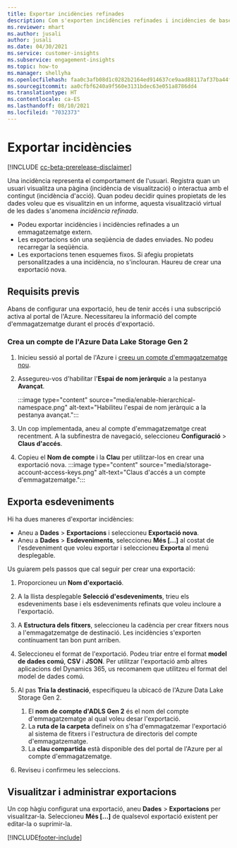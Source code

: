 ```yaml
---
title: Exportar incidències refinades
description: Com s'exporten incidències refinades i incidències de base.
ms.reviewer: mhart
ms.author: jusali
author: jusali
ms.date: 04/30/2021
ms.service: customer-insights
ms.subservice: engagement-insights
ms.topic: how-to
ms.manager: shellyha
ms.openlocfilehash: faa0c3afb08d1c0282b2164ed914637ce9aad88117af37ba44fdb81e7610e574
ms.sourcegitcommit: aa0cfbf6240a9f560e3131bdec63e051a8786dd4
ms.translationtype: HT
ms.contentlocale: ca-ES
ms.lasthandoff: 08/10/2021
ms.locfileid: "7032373"
---
```

# <a name="export-events"></a>Exportar incidències

[!INCLUDE [cc-beta-prerelease-disclaimer](includes/cc-beta-prerelease-disclaimer.md)]

Una incidència representa el comportament de l'usuari. Registra quan un usuari visualitza una pàgina (incidència de visualització) o interactua amb el contingut (incidència d'acció). Quan podeu decidir quines propietats de les dades voleu que es visualitzin en un informe, aquesta visualització virtual de les dades s'anomena *incidència refinada*. 

- Podeu exportar incidències i incidències refinades a un emmagatzematge extern. 
- Les exportacions són una seqüència de dades enviades. No podeu recarregar la seqüència. 
- Les exportacions tenen esquemes fixos. Si afegiu propietats personalitzades a una incidència, no s'inclouran. Haureu de crear una exportació nova.

## <a name="prerequisites"></a>Requisits previs

Abans de configurar una exportació, heu de tenir accés i una subscripció activa al portal de l'Azure. Necessitareu la informació del compte d'emmagatzematge durant el procés d'exportació. 

### <a name="create-an-azure-data-lake-storage-gen-2-accounts"></a>Crea un compte de l'Azure Data Lake Storage Gen 2

1. Inicieu sessió al portal de l'Azure i [creeu un compte d'emmagatzematge nou](/azure/storage/common/storage-account-create). 

1. Assegureu-vos d'habilitar l'**Espai de nom jeràrquic** a la pestanya **Avançat**. 

   :::image type="content" source="media/enable-hierarchical-namespace.png" alt-text="Habiliteu l'espai de nom jeràrquic a la pestanya avançat.":::

1. Un cop implementada, aneu al compte d'emmagatzematge creat recentment. A la subfinestra de navegació, seleccioneu **Configuració** > **Claus d'accés**. 

1. Copieu el **Nom de compte** i la **Clau** per utilitzar-los en crear una exportació nova.
   :::image type="content" source="media/storage-account-access-keys.png" alt-text="Claus d'accés a un compte d'emmagatzematge.":::

## <a name="export-events"></a>Exporta esdeveniments

Hi ha dues maneres d'exportar incidències: 
- Aneu a **Dades** > **Exportacions** i seleccioneu **Exportació nova**.
- Aneu a **Dades** > **Esdeveniments**, seleccioneu **Més [...]** al costat de l'esdeveniment que voleu exportar i seleccioneu **Exporta** al menú desplegable. 

Us guiarem pels passos que cal seguir per crear una exportació:

1. Proporcioneu un **Nom d'exportació**.

1. A la llista desplegable **Selecció d'esdeveniments**, trieu els esdeveniments base i els esdeveniments refinats que voleu incloure a l'exportació. 

1. A **Estructura dels fitxers**, seleccioneu la cadència per crear fitxers nous a l'emmagatzematge de destinació. Les incidències s'exporten contínuament tan bon punt arriben.

1. Seleccioneu el format de l'exportació. Podeu triar entre el format **model de dades comú**, **CSV** i **JSON**. Per utilitzar l'exportació amb altres aplicacions del Dynamics 365, us recomanem que utilitzeu el format del model de dades comú.

1. Al pas **Tria la destinació**, especifiqueu la ubicacó de l'Azure Data Lake Storage Gen 2.
    1. El **nom de compte d'ADLS Gen 2** és el nom del compte d'emmagatzematge al qual voleu desar l'exportació. 
    1. La **ruta de la carpeta** defineix on s'ha d'emmagatzemar l'exportació al sistema de fitxers i l'estructura de directoris del compte d'emmagatzematge.
    1. La **clau compartida** està disponible des del portal de l'Azure per al compte d'emmagatzematge.

1. Reviseu i confirmeu les seleccions.

## <a name="view-and-manage-exports"></a>Visualitzar i administrar exportacions

Un cop hàgiu configurat una exportació, aneu **Dades** > **Exportacions** per visualitzar-la. Seleccioneu **Més [...]** de qualsevol exportació existent per editar-la o suprimir-la.


[!INCLUDE[footer-include](../includes/footer-banner.md)]